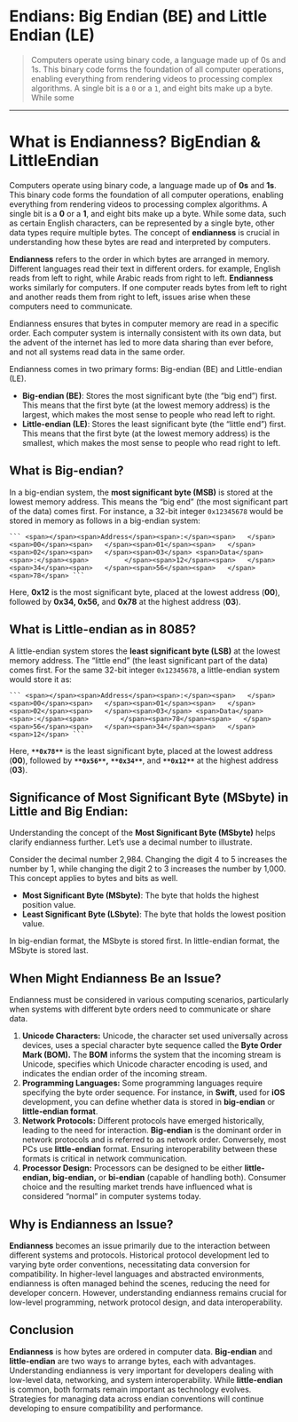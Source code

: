 # Endians: Big Endian (BE) and Little Endian (LE)



> Computers operate using binary code, a language made up of 0s and 1s. This binary code forms the foundation of all computer operations, enabling everything from rendering videos to processing complex algorithms. A single bit is a `0` or a `1`, and eight bits make up a byte. While some
---
# What is Endianness? BigEndian & LittleEndian

Computers operate using binary code, a language made up of ****0s**** and ****1s****. This binary code forms the foundation of all computer operations, enabling everything from rendering videos to processing complex algorithms. A single bit is a ****0**** or a ****1****, and eight bits make up a byte. While some data, such as certain English characters, can be represented by a single byte, other data types require multiple bytes. The concept of ****endianness**** is crucial in understanding how these bytes are read and interpreted by computers.

****Endianness**** refers to the order in which bytes are arranged in memory. Different languages read their text in different orders. for example, English reads from left to right, while Arabic reads from right to left. ****Endianness**** works similarly for computers. If one computer reads bytes from left to right and another reads them from right to left, issues arise when these computers need to communicate.

Endianness ensures that bytes in computer memory are read in a specific order. Each computer system is internally consistent with its own data, but the advent of the internet has led to more data sharing than ever before, and not all systems read data in the same order.

Endianness comes in two primary forms: Big-endian (BE) and Little-endian (LE).

*   **Big-endian (BE)**: Stores the most significant byte (the “big end”) first. This means that the first byte (at the lowest memory address) is the largest, which makes the most sense to people who read left to right.
*   **Little-endian (LE)**: Stores the least significant byte (the “little end”) first. This means that the first byte (at the lowest memory address) is the smallest, which makes the most sense to people who read right to left.

What is Big-endian?
-------------------

In a big-endian system, the ****most significant byte (MSB)**** is stored at the lowest memory address. This means the “big end” (the most significant part of the data) comes first. For instance, a 32-bit integer `0x12345678` would be stored in memory as follows in a big-endian system:

` ``` <span></span><span>Address</span><span>:</span><span>   </span><span>00</span><span>   </span><span>01</span><span>   </span><span>02</span><span>   </span><span>03</span> <span>Data</span><span>:</span><span>         </span><span>12</span><span>   </span><span>34</span><span>   </span><span>56</span><span>   </span><span>78</span> ``` `

Here, ****0x12**** is the most significant byte, placed at the lowest address (****00****), followed by ****0x34, 0x56,**** and ****0x78**** at the highest address (****03****).

What is Little-endian as in 8085?
----------------------

A little-endian system stores the ****least significant byte (LSB)**** at the lowest memory address. The “little end” (the least significant part of the data) comes first. For the same 32-bit integer `0x12345678`, a little-endian system would store it as:

` ``` <span></span><span>Address</span><span>:</span><span>   </span><span>00</span><span>   </span><span>01</span><span>   </span><span>02</span><span>   </span><span>03</span> <span>Data</span><span>:</span><span>        </span><span>78</span><span>   </span><span>56</span><span>   </span><span>34</span><span>   </span><span>12</span> ``` `

Here, **`**0x78**`** is the least significant byte, placed at the lowest address (****00****), followed by **`**0x56**`******,**** **`**0x34**`**, and **`**0x12**`** at the highest address (****03****).

Significance of Most Significant Byte (MSbyte) in Little and Big Endian:
------------------------------------------------------------------------

Understanding the concept of the ****Most Significant Byte (MSbyte)**** helps clarify endianness further. Let’s use a decimal number to illustrate.

Consider the decimal number 2,984. Changing the digit 4 to 5 increases the number by 1, while changing the digit 2 to 3 increases the number by 1,000. This concept applies to bytes and bits as well.

*   ****Most Significant Byte (MSbyte)****: The byte that holds the highest position value.
*   ****Least Significant Byte (LSbyte)****: The byte that holds the lowest position value.

In big-endian format, the MSbyte is stored first. In little-endian format, the MSbyte is stored last.

When Might Endianness Be an Issue?
----------------------------------

Endianness must be considered in various computing scenarios, particularly when systems with different byte orders need to communicate or share data.

1.  ****Unicode Characters:**** Unicode, the character set used universally across devices, uses a special character byte sequence called the ****Byte Order Mark (BOM).**** The ****BOM**** informs the system that the incoming stream is Unicode, specifies which Unicode character encoding is used, and indicates the endian order of the incoming stream.
2.  ****Programming Languages:**** Some programming languages require specifying the byte order sequence. For instance, in ****Swift****, used for ****iOS**** development, you can define whether data is stored in ****big-endian**** or ****little-endian format****.
3.  ****Network Protocols:**** Different protocols have emerged historically, leading to the need for interaction. ****Big-endian**** is the dominant order in network protocols and is referred to as network order. Conversely, most PCs use ****little-endian**** format. Ensuring interoperability between these formats is critical in network communication.
4.  ****Processor Design:**** Processors can be designed to be either ****little-endian, big-endian,**** or ****bi-endian**** (capable of handling both). Consumer choice and the resulting market trends have influenced what is considered “normal” in computer systems today.

Why is Endianness an Issue?
---------------------------

****Endianness**** becomes an issue primarily due to the interaction between different systems and protocols. Historical protocol development led to varying byte order conventions, necessitating data conversion for compatibility. In higher-level languages and abstracted environments, endianness is often managed behind the scenes, reducing the need for developer concern. However, understanding endianness remains crucial for low-level programming, network protocol design, and data interoperability.

Conclusion
----------

****Endianness**** is how bytes are ordered in computer data. ****Big-endian**** and ****little-endian**** are two ways to arrange bytes, each with advantages. Understanding endianness is very important for developers dealing with low-level data, networking, and system interoperability. While ****little-endian**** is common, both formats remain important as technology evolves. Strategies for managing data across endian conventions will continue developing to ensure compatibility and performance.

  